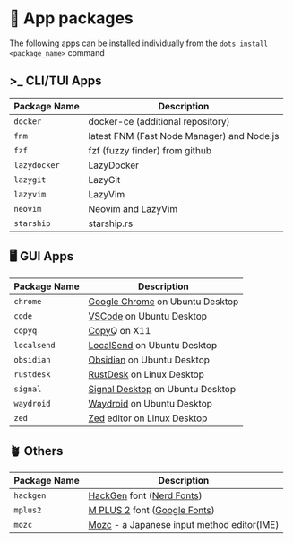 # 🐧 App packages

The following apps can be installed individually from the `dots install <package_name>` command

## >_ CLI/TUI Apps

| Package Name | Description                                |
| ------------ | ------------------------------------------ |
| `docker`     | docker-ce (additional repository)          |
| `fnm`        | latest FNM (Fast Node Manager) and Node.js |
| `fzf`        | fzf (fuzzy finder) from github             |
| `lazydocker` | LazyDocker                                 |
| `lazygit`    | LazyGit                                    |
| `lazyvim`    | LazyVim                                    |
| `neovim`     | Neovim and LazyVim                         |
| `starship`   | starship.rs                                |

## 🖥️ GUI Apps

| Package Name | Description                        |
| ------------ | ---------------------------------- |
| `chrome`     | [Google Chrome] on Ubuntu Desktop  |
| `code`       | [VSCode] on Ubuntu Desktop         |
| `copyq`      | [CopyQ] on X11                     |
| `localsend`  | [LocalSend] on Ubuntu Desktop      |
| `obsidian`   | [Obsidian] on Ubuntu Desktop       |
| `rustdesk`   | [RustDesk] on Linux Desktop        |
| `signal`     | [Signal Desktop] on Ubuntu Desktop |
| `waydroid`   | [Waydroid] on Ubuntu Desktop       |
| `zed`        | [Zed] editor on Linux Desktop      |

## 🪴 Others

| Package Name | Description                                  |
| ------------ | -------------------------------------------- |
| `hackgen`    | [HackGen] font ([Nerd Fonts])                |
| `mplus2`     | [M PLUS 2] font ([Google Fonts])             |
| `mozc`       | [Mozc] - a Japanese input method editor(IME) |

[Google Chrome]: https://www.google.com/intl/en_us/chrome/
[CopyQ]: https://hluk.github.io/CopyQ/
[VSCode]: https://code.visualstudio.com/
[LocalSend]: https://localsend.org/
[Obsidian]: https://obsidian.md/
[RustDesk]: https://rustdesk.com/
[Signal Desktop]: https://signal.org/
[Waydroid]: https://waydro.id/
[Zed]: <https://zed.dev/>
[HackGen]: <https://github.com/yuru7/HackGen>
[Nerd Fonts]: https://www.nerdfonts.com/
[M PLUS 2]: <https://mplusfonts.github.io>
[Google Fonts]: https://fonts.google.com/specimen/M+PLUS+2
[Mozc]: https://github.com/google/mozc
